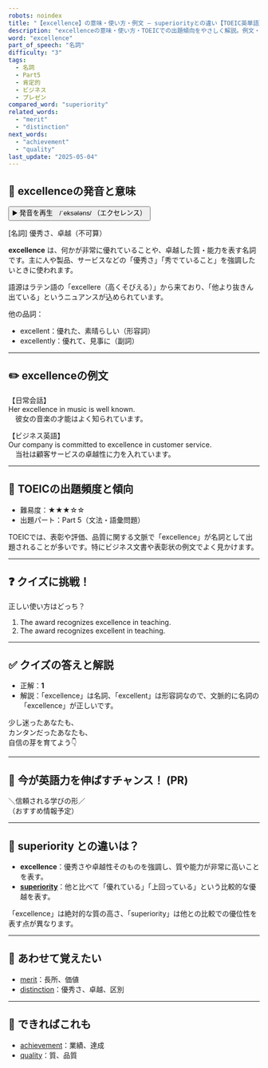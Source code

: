 ```yaml
---
robots: noindex
title: "【excellence】の意味・使い方・例文 ― superiorityとの違い【TOEIC英単語】"
description: "excellenceの意味・使い方・TOEICでの出題傾向をやさしく解説。例文・クイズ付きでsuperiorityとの違いもわかりやすく学べます。"
word: "excellence"
part_of_speech: "名詞"
difficulty: "3"
tags:
  - 名詞
  - Part5
  - 肯定的
  - ビジネス
  - プレゼン
compared_word: "superiority"
related_words:
  - "merit"
  - "distinction"
next_words:
  - "achievement"
  - "quality"
last_update: "2025-05-04"
---
```


## 🔰 excellenceの発音と意味

<button class="play-audio" onclick="playTTS('excellence')">
  <span class="play-audio-main">
    ▶️ 発音を再生　/ˈeksələns/
  </span>
  <span class="play-audio-sub">
    （エクセレンス）
  </span>
</button>

[名詞] 優秀さ、卓越（不可算）

**excellence** は、何かが非常に優れていることや、卓越した質・能力を表す名詞です。主に人や製品、サービスなどの「優秀さ」「秀でていること」を強調したいときに使われます。

語源はラテン語の「excellere（高くそびえる）」から来ており、「他より抜きん出ている」というニュアンスが込められています。

他の品詞：  
- excellent：優れた、素晴らしい（形容詞）
- excellently：優れて、見事に（副詞）

---

## ✏️ excellenceの例文

【日常会話】  
Her excellence in music is well known.  
　彼女の音楽の才能はよく知られています。

【ビジネス英語】  
Our company is committed to excellence in customer service.  
　当社は顧客サービスの卓越性に力を入れています。

---

## 🎯 TOEICの出題頻度と傾向

- 難易度：★★★☆☆
- 出題パート：Part 5（文法・語彙問題）

TOEICでは、表彰や評価、品質に関する文脈で「excellence」が名詞として出題されることが多いです。特にビジネス文書や表彰状の例文でよく見かけます。

---

## ❓ クイズに挑戦！

正しい使い方はどっち？

1. The award recognizes excellence in teaching.  
2. The award recognizes excellent in teaching.

---

## ✅ クイズの答えと解説

- 正解：**1**
- 解説：「excellence」は名詞、「excellent」は形容詞なので、文脈的に名詞の「excellence」が正しいです。

少し迷ったあなたも、  
カンタンだったあなたも、  
自信の芽を育てよう👇️

---

## 🚀 今が英語力を伸ばすチャンス！ (PR)

<div class="info-center">
＼信頼される学びの形／<br>  
（おすすめ情報予定）
</div>

---

## 🤔  superiority との違いは？

- **excellence**：優秀さや卓越性そのものを強調し、質や能力が非常に高いことを表す。
- **[superiority](/word/superiority/)**：他と比べて「優れている」「上回っている」という比較的な優越を表す。

「excellence」は絶対的な質の高さ、「superiority」は他との比較での優位性を表す点が異なります。

---

## 🧩 あわせて覚えたい

- [merit](/word/merit/)：長所、価値
- [distinction](/word/distinction/)：優秀さ、卓越、区別

---

## 📖 できればこれも

- [achievement](/word/achievement/)：業績、達成
- [quality](/word/quality/)：質、品質

<!-- cvid: aid16_bid44 -->
